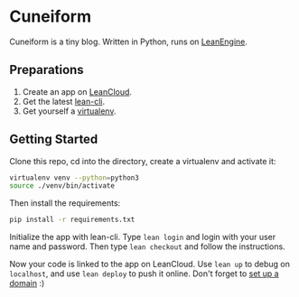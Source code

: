 # Cuneiform

Cuneiform is a tiny blog. Written in Python, runs on [LeanEngine][1].

## Preparations

1. Create an app on [LeanCloud][2].
2. Get the latest [lean-cli][3].
3. Get yourself a [virtualenv][4].

## Getting Started

Clone this repo, cd into the directory, create a virtualenv and activate it:

```bash
virtualenv venv --python=python3
source ./venv/bin/activate
```

Then install the requirements:

```bash
pip install -r requirements.txt
```

Initialize the app with lean-cli. Type `lean login` and login with your user name and password. Then type `lean checkout` and follow the instructions.

Now your code is linked to the app on LeanCloud. Use `lean up` to debug on `localhost`, and use `lean deploy` to push it online. Don't forget to [set up a domain][5] :)

[1]: https://leancloud.cn/docs/leanengine_overview.html
[2]: https://leancloud.cn
[3]: https://github.com/leancloud/lean-cli/releases/latest
[4]: https://virtualenv.pypa.io/en/stable/installation/
[5]: https://leancloud.cn/cloud.html#/conf
